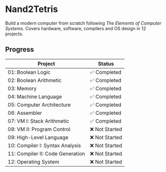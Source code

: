 # Nand2Tetris

Build a modern computer from scratch following *The Elements of Computer Systems*. Covers hardware, software, compilers and OS design in 12 projects.

## Progress

| Project                          | Status                               |
|----------------------------------|--------------------------------------|
| 01: Boolean Logic                | :white_check_mark: Completed         |
| 02: Boolean Arithmetic           | :white_check_mark: Completed         |
| 03: Memory                       | :white_check_mark: Completed         |
| 04: Machine Language             | :white_check_mark: Completed         |
| 05: Computer Architecture        | :white_check_mark: Completed         |
| 06: Assembler                    | :white_check_mark: Completed         |
| 07: VM I: Stack Arithmetic       | :white_check_mark: Completed         |
| 08: VM II: Program Control       | :x: Not Started                      |
| 09: High-Level Language          | :x: Not Started                      |
| 10: Compiler I: Syntax Analysis  | :x: Not Started                      |
| 11: Compiler II: Code Generation | :x: Not Started                      |
| 12: Operating System             | :x: Not Started                      |
